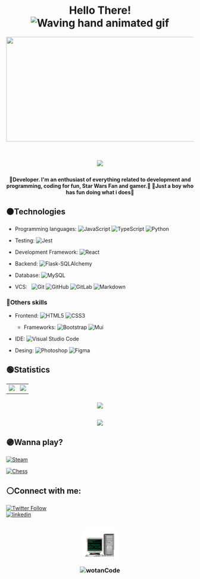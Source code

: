 <!--<img align='left' src='gif/computer1.gif' width='10%'/> 
-->
<h1 align=center>
  Hello There!
  <img src="https://raw.githubusercontent.com/nixin72/nixin72/master/wave.gif"
         alt="Waving hand animated gif"
         height="45"
         width="45" />
  </h1>

<!--
Mensaje typing
https://github.com/DenverCoder1/readme-typing-svg
![Typing SVG](https://readme-typing-svg.herokuapp.com?color=00FF00&multiline=true&height=120&lines=wotanCode%3A+Wake+up...;The+Matrix+has+you...;Follow+the+white+rabbit...;knock+knock+!!!)

<img src="https://readme-typing-svg.herokuapp.com?color=00FF00&multiline=true&height=120&lines=wotanCode%3A+Wake+up...;The+Matrix+has+you...;Follow+the+white+rabbit...;knock+knock+!!!"/>
-->

<h6 align=center>
  <img align=center src='gif/wotanCodebanner.gif' width=750 height=280/>
</h6>

<h1 align=center>
  <img aling="center" src="https://readme-typing-svg.herokuapp.com?lines=(%3E%E2%80%BF%E2%97%A0)+Welcome+to+my+profile%E2%9C%8C%E2%9C%8C"/>
</h1>
<h4 align=center>
  🔵Developer. I'm an enthusiast of everything related to development and programming, coding for fun, Star Wars Fan and gamer.🔵
  🔴Just a boy who has fun doing what i does🔴
</h4>

<h2>🟠Technologies</h2>

- Programming languages:
  ![JavaScript](https://img.shields.io/badge/-JavaScript-0A1A2F?style=flat&logo=javascript)
  ![TypeScript](https://img.shields.io/badge/-TypeScript-0A1A2F?style=flat&logo=typescript)
  ![Python](https://img.shields.io/badge/-Python-0A1A2F?style=flat&logo=python)

- Testing:
  ![Jest](https://img.shields.io/badge/-Jest-0A1A2F?style=flat&logo=Jest)

- Development Framework:
  ![React](https://img.shields.io/badge/-React-0A1A2F?style=flat&logo=react)

- Backend:
  ![Flask-SQLAlchemy](https://img.shields.io/badge/-FlaskSQLAlchemy-0A1A2F?style=flat&logo=Flask&logoColor=00d8fd)

- Database:
  ![MySQL](https://img.shields.io/badge/-MySQL-0A1A2F?style=flat&logo=mysql&logoColor=00d8fd)

- VCS: &nbsp;
  ![Git](https://img.shields.io/badge/-Git-0A1A2F?style=flat&logo=git)
  ![GitHub](https://img.shields.io/badge/-GitHub-0A1A2F?style=flat&logo=github)
  ![GitLab](https://img.shields.io/badge/-GitLab-0A1A2F?style=flat&logo=Gitlab)
  ![Markdown](https://img.shields.io/badge/-Markdown-0A1A2F?style=flat&logo=markdown)

<h3>🔸Others skills</h3>

- Frontend:
  ![HTML5](https://img.shields.io/badge/-HTML5-0A1A2F?style=flat&logo=html5)
  ![CSS3](https://img.shields.io/badge/-CSS3-0A1A2F?style=flat&logo=CSS3)

  - Frameworks:
  ![Bootstrap](https://img.shields.io/badge/-Bootstrap-0A1A2F?style=flat&logo=Bootstrap)
  ![Mui](https://img.shields.io/badge/-Mui-0A1A2F?style=flat&logo=Mui)

- IDE:
  ![Visual Studio Code](https://img.shields.io/badge/-Visual%20Studio%20Code-0A1A2F?style=flat&logo=visual-studio-code&logoColor=007ACC)

- Desing:
  ![Photoshop](https://img.shields.io/badge/-Photoshop-0A1A2F?style=flat&logo=adobephotoshop)
  ![Figma](https://img.shields.io/badge/-Figma-0A1A2F?style=flat&logo=Figma)

<h2>🟢Statistics</h2>
<!--
Repositorio para la Card de los lenguajes utilizados
https://github.com/anuraghazra/github-readme-stats
![wotanCode GitHub stats](https://github-readme-stats.vercel.app/api?username=wotanCode&hide_border=true&show_icons=true&theme=dark)
[![Top Langs](https://github-readme-stats.vercel.app/api/top-langs/?username=wotanCode&hide_border=true&layout=compact&theme=dark)]
-->

 <table align='center'>
  <tr>
    <td><img src="https://github-readme-stats.vercel.app/api/top-langs/?username=wotanCode&langs_count=10&hide_border=true&layout=compact&theme=react"/></td>
    <td><img src="https://github-readme-stats.vercel.app/api?username=wotanCode&hide_border=true&show_icons=true&theme=react"/></td>
  </tr>
 </table>

<!--
Repositorio para grafico de actividad
https://github.com/Ashutosh00710/github-readme-activity-graph
![wotanCode github activity graph](https://activity-graph.herokuapp.com/graph?username=wotanCode&area=true&hide_border=true&line=3AFC30&theme=react-dark)
-->
<h3 align='center'>
<img src="https://activity-graph.herokuapp.com/graph?username=wotanCode&area=true&hide_border=true&line=3AFC30&theme=react-dark"/>
</h3>

<!--
Repositorio para esta Card
https://github.com/denvercoder1/github-readme-streak-stats
![GitHub Streak](http://github-readme-streak-stats.herokuapp.com?user=wotanCode&theme=dark&hide_border=true&ring=59BFFF&fire=FFFFFF&stroke=59BFFF&currStreakLabel=FFFFFF&sideNums=59BFFF&sideLabels=59BFFF&currStreakNum=FFFFFF&dates=00DD2BEE)
-->

<h3 align='center'>
  <img align='center' src="http://github-readme-streak-stats.herokuapp.com?user=wotanCode&theme=dark&hide_border=true&ring=59BFFF&fire=FFFFFF&stroke=59BFFF&currStreakLabel=FFFFFF&sideNums=59BFFF&sideLabels=59BFFF&currStreakNum=FFFFFF&dates=00DD2BEE"/>
</h3>

## 🟣Wanna play?

<a href="https://steamcommunity.com/id/idzenc" target="_blank">

![Steam](https://img.shields.io/badge/-Steam-0A1A2F?&style=for-the-badge&logo=Steam)
</a>

<a href="https://www.chess.com/member/caballerodeplata">

![Chess](https://img.shields.io/badge/-Chess-0A1A2F?&style=for-the-badge&logo=Lichess&logoColor=green)
</a>

## ⚪Connect with me:

<a href="https://www.twitter.com/wotanCode" target="_blank">

![Twitter Follow](https://img.shields.io/twitter/follow/wotanCode?label=Follow%20me%20on%20Twitter%20&logo=twitter&style=for-the-badge)
</a>
</br>
<a href="https://www.linkedin.com/in/pedro-yanez/">
![linkedin](https://img.shields.io/badge/-linkedin-0A1A2F?&style=for-the-badge&logo=linkedin&logoColor=00d8fd)
</a>

<!--
Repositorio original de la funcion de visitas
https://komarev.com/ghpvc/
![GitHub Views](https://komarev.com/ghpvc/?username=wotanCode&color=2685BF)
-->

##
<h3 align='center'>
 <p>
  <img src='gif/computer2.gif'/>
 </p>
  <img src="https://komarev.com/ghpvc/?username=wotanCode&label=Profile%20views&color=0111C2&style=flat" alt="wotanCode" />
</h3>